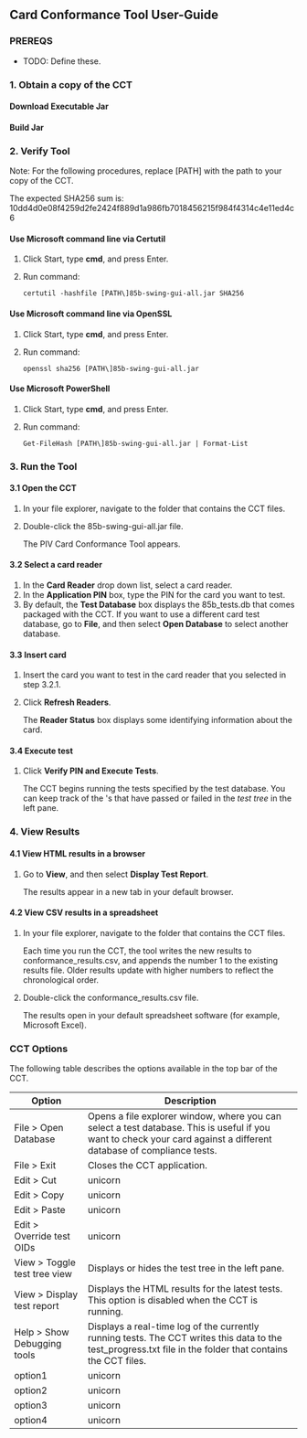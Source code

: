 ## Card Conformance Tool User-Guide

### PREREQS
- TODO: Define these.

### 1. Obtain a copy of the CCT

#### Download Executable Jar

#### Build Jar


### 2. Verify Tool

Note: For the following procedures, replace [PATH\] with the path to your copy of the CCT.

The expected SHA256 sum is: 10dd4d0e08f4259d2fe2424f889d1a986fb7018456215f984f4314c4e11ed4c6

#### Use Microsoft command line via Certutil
1. Click Start, type **cmd**, and press Enter.
2. Run command:

    ```certutil -hashfile [PATH\]85b-swing-gui-all.jar SHA256```


#### Use Microsoft command line via OpenSSL
1. Click Start, type **cmd**, and press Enter.
2. Run command:

     ```openssl sha256 [PATH\]85b-swing-gui-all.jar```


#### Use Microsoft PowerShell
1. Click Start, type **cmd**, and press Enter.
2. Run command:

     ```Get-FileHash [PATH\]85b-swing-gui-all.jar | Format-List```


### 3. Run the Tool

#### 3.1 Open the CCT
1. In your file explorer, navigate to the folder that contains the CCT files.
2. Double-click the 85b-swing-gui-all.jar file.

    The PIV Card Conformance Tool appears.

#### 3.2 Select a card reader 
1. In the **Card Reader** drop down list, select a card reader.
2. In the **Application PIN** box, type the PIN for the card you want to test.
3. By default, the **Test Database** box displays the 85b_tests.db that comes packaged with the CCT. If you want to use a different card test database, go to **File**, and then select **Open Database** to select another database.

#### 3.3 Insert card
1. Insert the card you want to test in the card reader that you selected in step 3.2.1.
2. Click **Refresh Readers**.

    The **Reader Status** box displays some identifying information about the card.

#### 3.4 Execute test
1. Click **Verify PIN and Execute Tests**.

    The CCT begins running the tests specified by the test database. You can keep track of the 's that have passed or failed in the *test tree* in the left pane.

### 4. View Results

#### 4.1 View HTML results in a browser
1. Go to **View**, and then select **Display Test Report**.
    
    The results appear in a new tab in your default browser.

#### 4.2 View CSV results in a spreadsheet
1. In your file explorer, navigate to the folder that contains the CCT files.

    Each time you run the CCT, the tool writes the new results to conformance_results.csv, and appends the number 1 to the existing results file. Older results update with higher numbers to reflect the chronological order.

2. Double-click the conformance_results.csv file.

    The results open in your default spreadsheet software (for example, Microsoft Excel).

### CCT Options

The following table describes the options available in the top bar of the CCT.

**Option** | **Description**
--- | ---
File > Open Database | Opens a file explorer window, where you can select a test database. This is useful if you want to check your card against a different database of compliance tests.
File > Exit | Closes the CCT application.
Edit > Cut | unicorn
Edit > Copy | unicorn
Edit > Paste | unicorn
Edit > Override test OIDs | unicorn
View > Toggle test tree view | Displays or hides the test tree in the left pane.
View > Display test report | Displays the HTML results for the latest tests. This option is disabled when the CCT is running.
Help > Show Debugging tools | Displays a real-time log of the currently running tests. The CCT writes this data to the test_progress.txt file in the folder that contains the CCT files.
option1 | unicorn
option2 | unicorn
option3 | unicorn
option4 | unicorn
